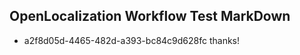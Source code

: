 ## OpenLocalization Workflow Test MarkDown
* a2f8d05d-4465-482d-a393-bc84c9d628fc thanks!

<!--HONumber=Aug16_HO3-->


